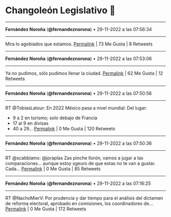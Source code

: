 # Changoleón Legislativo 🙈
*****
**Fernández Noroña** (**@fernandeznorona**) • 29-11-2022 a las 07:56:34
*****
Mira lo agobiados que estamos.
[Permalink](https://twitter.com/fernandeznorona/status/1597620543855165441) | 73 Me Gusta | 8 Retweets
*****
**Fernández Noroña** (**@fernandeznorona**) • 29-11-2022 a las 07:53:06
*****
Ya no pudimos, sólo pudimos llenar la ciudad.
[Permalink](https://twitter.com/fernandeznorona/status/1597619670479437824) | 62 Me Gusta | 12 Retweets
*****
**Fernández Noroña** (**@fernandeznorona**) • 29-11-2022 a las 07:50:56
*****
RT @TobiasLatour: En 2022 México pasa a nivel mundial:
Del lugar:
- 9 a 2 en turismo; solo debajo de Francia
- 17 al 9 en divisas
- 40 a 29…
[Permalink](https://twitter.com/fernandeznorona/status/1597619126012608513) | 0 Me Gusta | 120 Retweets
*****
**Fernández Noroña** (**@fernandeznorona**) • 29-11-2022 a las 07:50:36
*****
RT @scabbiamx: @joraplas Zas pinche llorón, vamos a jugar a las comparaciones... aunque estoy sgeuro de que estas no te van a gustar. Cada…
[Permalink](https://twitter.com/fernandeznorona/status/1597619040972775427) | 0 Me Gusta | 85 Retweets
*****
**Fernández Noroña** (**@fernandeznorona**) • 29-11-2022 a las 07:16:25
*****
RT @NachoMierV: Por prudencia y dar tiempo para el análisis del dictamen de reforma electoral, aprobado en comisiones, los coordinadores de…
[Permalink](https://twitter.com/fernandeznorona/status/1597610438292033536) | 0 Me Gusta | 172 Retweets